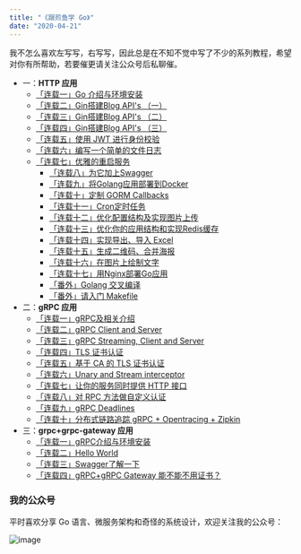```yaml
---
title: "《跟煎鱼学 Go》"
date: "2020-04-21"
---
```


我不怎么喜欢左写写，右写写，因此总是在不知不觉中写了不少的系列教程，希望对你有所帮助，若要催更请关注公众号后私聊催。

- 一：**HTTP 应用**
  - [「连载一」Go 介绍与环境安装](/posts/go/gin/2018-02-10-install/)
  - [「连载二」Gin搭建Blog API's （一）](/posts/go/gin/2018-02-11-api-01/)
  - [「连载三」Gin搭建Blog API's （二）](/posts/go/gin/2018-02-12-api-02/)
  - [「连载四」Gin搭建Blog API's （三）](/posts/go/gin/2018-02-13-api-03/)
  - [「连载五」使用 JWT 进行身份校验](/posts/go/gin/2018-02-14-jwt/)
  - [「连载六」编写一个简单的文件日志](/posts/go/gin/2018-02-15-log/)
  - [「连载七」优雅的重启服务](/posts/go/gin/2018-03-15-reload-http/)
    - [「连载八」为它加上Swagger](/posts/go/gin/2018-03-18-swagger/)
    - [「连载九」将Golang应用部署到Docker](/posts/go/gin/2018-03-24-golang-docker/)
    - [「连载十」定制 GORM Callbacks](/posts/go/gin/2018-04-15-gorm-callback/)
    - [「连载十一」Cron定时任务](/posts/go/gin/2018-04-29-cron/)
    - [「连载十二」优化配置结构及实现图片上传](/posts/go/gin/2018-05-27-config-upload/)
    - [「连载十三」优化你的应用结构和实现Redis缓存](/posts/go/gin/2018-06-02-application-redis/)
    - [「连载十四」实现导出、导入 Excel](/posts/go/gin/2018-06-14-excel/)
    - [「连载十五」生成二维码、合并海报](/posts/go/gin/2018-07-05-image/)
    - [「连载十六」在图片上绘制文字](/posts/go/gin/2018-07-07-font/)
    - [「连载十七」用Nginx部署Go应用](/posts/go/gin/2018-09-01-nginx/)
    - [「番外」Golang 交叉编译](/posts/go/gin/2018-03-26-cgo/)
    - [「番外」请入门 Makefile](/posts/go/gin/2018-08-26-makefile/)
- 二：**gRPC 应用**
  - [「连载一」gRPC及相关介绍](/posts/go/grpc/2018-09-22-install/)
  - [「连载二」gRPC Client and Server](/posts/go/grpc/2018-09-23-client-and-server/)
  - [「连载三」gRPC Streaming, Client and Server](/posts/go/grpc/2018-09-24-stream-client-server/)
  - [「连载四」TLS 证书认证](/posts/go/grpc/2018-10-07-grpc-tls/)
  - [「连载五」基于 CA 的 TLS 证书认证](/posts/go/grpc/2018-10-08-ca-tls/)
  - [「连载六」Unary and Stream interceptor](/posts/go/grpc/2018-10-10-interceptor/)
  - [「连载七」让你的服务同时提供 HTTP 接口](/posts/go/grpc/2018-10-12-grpc-http/)
  - [「连载八」对 RPC 方法做自定义认证](/posts/go/grpc/2018-10-14-per-rpc-credentials/)
  - [「连载九」gRPC Deadlines](/posts/go/grpc/2018-10-16-deadlines/)
  - [「连载十」分布式链路追踪 gRPC + Opentracing + Zipkin](/posts/go/grpc/2018-10-20-zipkin/)
- 三：**grpc+grpc-gateway 应用**
  - [「连载一」gRPC介绍与环境安装](/posts/go/grpc-gateway/2018-02-23-install/)
  - [「连载二」Hello World](/posts/go/grpc-gateway/2018-02-27-hello-world/)
  - [「连载三」Swagger了解一下](/posts/go/grpc-gateway/2018-03-04-swagger/)
  - [「连载四」gRPC+gRPC Gateway 能不能不用证书？](/posts/go/grpc-gateway/2019-06-22-grpc-gateway-tls/)

### 我的公众号

平时喜欢分享 Go 语言、微服务架构和奇怪的系统设计，欢迎关注我的公众号：

![image](https://image.eddycjy.com/7074be90379a121746146bc4229819f8.jpg)
